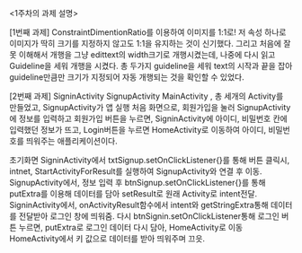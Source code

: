 <1주차의 과제 설명>

[1번째 과제]
ConstraintDimentionRatio를 이용하여 이미지를 1:1로!
저 속성 하나로 이미지가 딱히 크기를 지정하지 않고도 1:1을 유지하는 것이 신기했다.
그리고 처음에 잘못 이해해서 개행을 그냥 edittext의 width크기로 개행시켰는데, 나중에 다시 읽고 Guideline을 세워 개행을 시켰다.
총 두가지 guideline을 세워 text의 시작과 끝을 잡아 guideline만큼만 크기가 지정되어 자동 개행되는 것을 확인할 수 있었다. 

[2번째 과제]
SigninActivity SignupActivity MainActivity , 총 세개의 Activity를 만들었고, SignupActivity가 앱 실행 처음 화면으로, 회원가입을 눌러 SignupActivity에 정보를 입력하고 회원가입 버튼을 누르면, SigninActivity에 아이디, 비밀번호 칸에 입력했던 정보가 뜨고, Login버튼을 누르면 HomeActivity로 이동하여 아이디, 비밀번호를 띄워주는 애플리케이션이다. 

초기화면 SigninActivity에서 txtSignup.setOnClickListener{}를 통해 버튼 클릭시, intnet, StartActivityForResult를 실행하여 SignupActivity와 연결 후 이동.
SignupActivity에서, 정보 입력 후 btnSignup.setOnClickListener{}를 통해 putExtra를 이용해 데이터를 담아 setResult로 원래 Activity로 intent전달.
SigninActivity에서, onActivityResult함수에서 intent와 getStringExtra통해 데이터를 전달받아 로그인 창에 띄워줌.
다시 btnSignin.setOnClickListener통해 로그인 버튼 누르면, putExtra로 로그인 데이터 다시 담아, HomeActivity로 이동
HomeActivity에서 키 값으로 데이터를 받아 띄워주며 끄읏.
